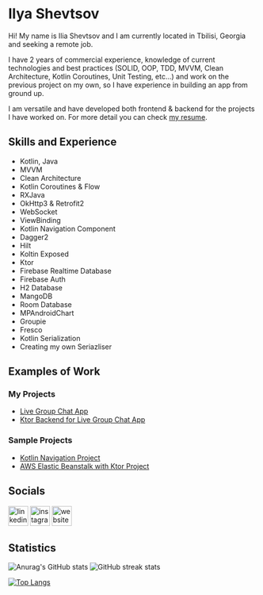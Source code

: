 # Ilya Shevtsov
Hi! My name is Ilia Shevtsov and I am currently located in Tbilisi, Georgia and seeking a remote job.

I have 2 years of commercial experience, knowledge of current technologies and best practices (SOLID, OOP, TDD, MVVM, Clean Architecture, Kotlin Coroutines, Unit Testing, etc...) and work on the previous project on my own, so I have experience in building an app from ground up. 

I am versatile and have developed both frontend & backend for the projects I have worked on. For more detail you can check [my resume](https://drive.google.com/file/d/1b2elYS9DvsbTWNX-pqiMFOqgpcXk2wcM/view?usp=sharing).

## Skills and Experience

- Kotlin, Java
- MVVM
- Clean Architecture
- Kotlin Coroutines & Flow
- RXJava 
- OkHttp3 & Retrofit2
- WebSocket
- ViewBinding
- Kotlin Navigation Component 
- Dagger2
- Hilt
- Koltin Exposed
- Ktor
- Firebase Realtime Database
- Firebase Auth
- H2 Database
- MangoDB
- Room Database
- MPAndroidChart
- Groupie
- Fresco
- Kotlin Serialization
- Creating my own Seriazliser

## Examples of Work
### My Projects
- [Live Group Chat App](https://github.com/ilya-shevtsov/ChatApp)
- [Ktor Backend for Live Group Chat App](https://github.com/ilya-shevtsov/ChatAppBackend)
### Sample Projects
- [Kotlin Navigation Project](https://github.com/ilya-shevtsov/Kotlin-Navigation-Project)
- [AWS Elastic Beanstalk with Ktor Project](https://github.com/ilya-shevtsov/AWS-Elastic-Beanstalk-Ktor-Sample-Project)

## Socials

[<img src='https://cdn.jsdelivr.net/npm/simple-icons@3.0.1/icons/linkedin.svg' alt='linkedin' height='40'>](https://www.linkedin.com/in/ilia-shevtsov-android/)  [<img src='https://cdn.jsdelivr.net/npm/simple-icons@3.0.1/icons/instagram.svg' alt='instagram' height='40'>](https://www.instagram.com/princeofroyalnothing/)  [<img src='https://cdn.jsdelivr.net/npm/simple-icons@3.0.1/icons/icloud.svg' alt='website' height='40'>](https://medium.com/@iliashevtsov)  

## Statistics
![Anurag's GitHub stats](https://github-readme-stats.vercel.app/api?username=ilya-shevtsov&count_private=true&show_icons=true)
![GitHub streak stats](https://github-readme-streak-stats.herokuapp.com/?user=ilya-shevtsov)

[![Top Langs](https://github-readme-stats.vercel.app/api/top-langs/?username=ilya-shevtsov&layout=compact)](https://github.com/anuraghazra/github-readme-stats)
